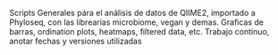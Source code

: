 Scripts Generales pára el análisis de datos de QIIME2, importado a Phyloseq, con las librearias microbiome, vegan y demas.
Graficas de barras, ordination plots, heatmaps, filtered data, etc.
Trabajo continuo, anotar fechas y versiones utilizadas
